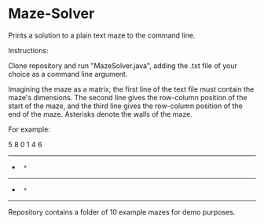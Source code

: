 # Maze-Solver

Prints a solution to a plain text maze to the command line.

Instructions: 

Clone repository and run "MazeSolver.java", adding the .txt file of your choice as a command line argument.

Imagining the maze as a matrix, the first line of the text file must contain the maze's dimensions. The second line gives the row-column position of the start of the maze, and the third line gives the row-column position of the end of the maze. Asterisks denote the walls of the maze.

For example:

5 8
0 1
4 6
* ******
*      *
* ******
*      *
****** *

Repository contains a folder of 10 example mazes for demo purposes.
